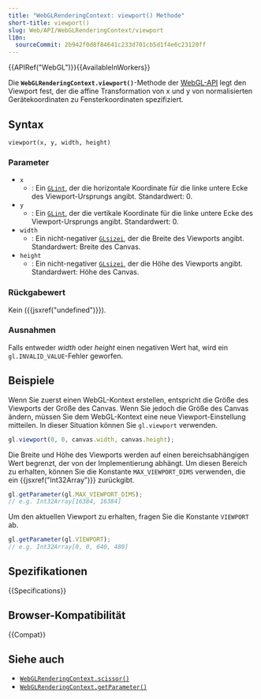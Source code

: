 ```yaml
---
title: "WebGLRenderingContext: viewport() Methode"
short-title: viewport()
slug: Web/API/WebGLRenderingContext/viewport
l10n:
  sourceCommit: 2b942f0d8f84641c233d701cb5d1f4e6c23120ff
---
```


{{APIRef("WebGL")}}{{AvailableInWorkers}}

Die **`WebGLRenderingContext.viewport()`**-Methode der [WebGL-API](/de/docs/Web/API/WebGL_API) legt den Viewport fest, der die affine Transformation von x und y von normalisierten Gerätekoordinaten zu Fensterkoordinaten spezifiziert.

## Syntax

```js-nolint
viewport(x, y, width, height)
```

### Parameter

- `x`
  - : Ein [`GLint`](/de/docs/Web/API/WebGL_API/Types), der die horizontale Koordinate für die linke untere Ecke des Viewport-Ursprungs angibt. Standardwert: 0.
- `y`
  - : Ein [`GLint`](/de/docs/Web/API/WebGL_API/Types), der die vertikale Koordinate für die linke untere Ecke des Viewport-Ursprungs angibt. Standardwert: 0.
- `width`
  - : Ein nicht-negativer [`GLsizei`](/de/docs/Web/API/WebGL_API/Types), der die Breite des Viewports angibt. Standardwert: Breite des Canvas.
- `height`
  - : Ein nicht-negativer [`GLsizei`](/de/docs/Web/API/WebGL_API/Types), der die Höhe des Viewports angibt. Standardwert: Höhe des Canvas.

### Rückgabewert

Kein ({{jsxref("undefined")}}).

### Ausnahmen

Falls entweder _width_ oder _height_ einen negativen Wert hat, wird ein
`gl.INVALID_VALUE`-Fehler geworfen.

## Beispiele

Wenn Sie zuerst einen WebGL-Kontext erstellen, entspricht die Größe des Viewports der Größe des Canvas. Wenn Sie jedoch die Größe des Canvas ändern, müssen Sie dem WebGL-Kontext eine neue Viewport-Einstellung mitteilen. In dieser Situation können Sie `gl.viewport` verwenden.

```js
gl.viewport(0, 0, canvas.width, canvas.height);
```

Die Breite und Höhe des Viewports werden auf einen bereichsabhängigen Wert begrenzt, der von der Implementierung abhängt. Um diesen Bereich zu erhalten, können Sie die Konstante `MAX_VIEWPORT_DIMS` verwenden, die ein {{jsxref("Int32Array")}} zurückgibt.

```js
gl.getParameter(gl.MAX_VIEWPORT_DIMS);
// e.g. Int32Array[16384, 16384]
```

Um den aktuellen Viewport zu erhalten, fragen Sie die Konstante `VIEWPORT` ab.

```js
gl.getParameter(gl.VIEWPORT);
// e.g. Int32Array[0, 0, 640, 480]
```

## Spezifikationen

{{Specifications}}

## Browser-Kompatibilität

{{Compat}}

## Siehe auch

- [`WebGLRenderingContext.scissor()`](/de/docs/Web/API/WebGLRenderingContext/scissor)
- [`WebGLRenderingContext.getParameter()`](/de/docs/Web/API/WebGLRenderingContext/getParameter)
